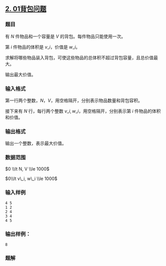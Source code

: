 ## [2\. 01背包问题](https://www.acwing.com/problem/content/2/)

### 题目

有 $N$ 件物品和一个容量是 $V$ 的背包。每件物品只能使用一次。

第 $i$ 件物品的体积是 $v\_i$，价值是 $w\_i$。

求解将哪些物品装入背包，可使这些物品的总体积不超过背包容量，且总价值最大。

输出最大价值。

### 输入格式

第一行两个整数，$N，V$，用空格隔开，分别表示物品数量和背包容积。

接下来有 $N$ 行，每行两个整数 $v\_i, w\_i$，用空格隔开，分别表示第 $i$ 件物品的体积和价值。

### 输出格式

输出一个整数，表示最大价值。

### 数据范围

$0 \\lt N, V \\le 1000$

$0\\lt v\_i, w\_i \\le 1000$

### 输入样例

```
4 5
1 2
2 4
3 4
4 5
```

### 输出样例：

```
8
```

### 题解

